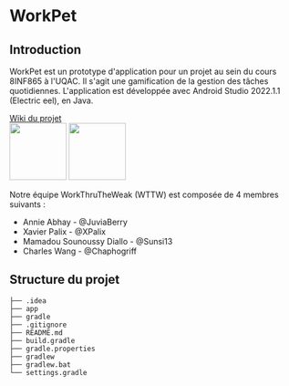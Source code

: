 # WorkPet

## Introduction
WorkPet est un prototype d'application pour un projet au sein du cours 8INF865 à l'UQAC. 
Il s'agit une gamification de la gestion des tâches quotidiennes. 
L'application est développée avec Android Studio 2022.1.1 (Electric eel), en Java.

[Wiki du projet](https://moodle.uqac.ca/mod/wiki/view.php?pageid=6178)  
<img src="https://cdn.discordapp.com/attachments/1065376759404576851/1075477400646860840/wokr-removebg-preview.png" width="100" height="100"> 
<img src="https://cdn.discordapp.com/attachments/1065376759404576851/1075045281105707028/wttw-removebg-preview_1.png" width="100" height="100">

Notre équipe WorkThruTheWeak (WTTW) est composée de 4 membres suivants : 
- Annie Abhay - @JuviaBerry  
- Xavier Palix - @XPalix  
- Mamadou Sounoussy Diallo - @Sunsi13  
- Charles Wang - @Chaphogriff  

## Structure du projet

```               
├── .idea                    
├── app                     
├── gradle                    
├── .gitignore                   
├── README.md
├── build.gradle
├── gradle.properties
├── gradlew
├── gradlew.bat
└── settings.gradle
```
